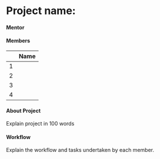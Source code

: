 # Project name:

#### Mentor

> 

#### Members

||Name|
|-|-|
|1||
|2||
|3||
|4||

#### About Project 

Explain project in 100 words

#### Workflow

Explain the workflow and tasks undertaken by each member.
